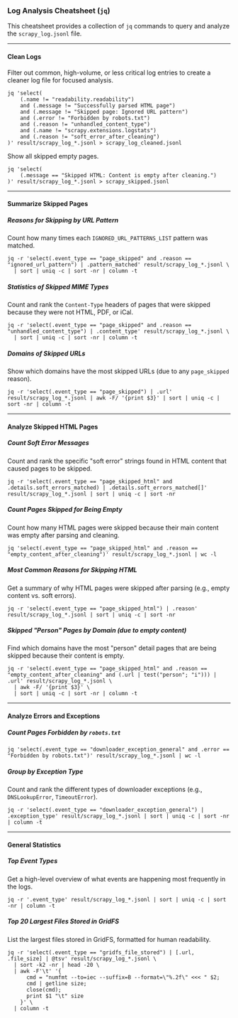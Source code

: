 ### Log Analysis Cheatsheet (`jq`)

This cheatsheet provides a collection of `jq` commands to query and analyze the `scrapy_log.jsonl` file.

______________________________________________________________________

#### **Clean Logs**

Filter out common, high-volume, or less critical log entries to create a cleaner log file for focused analysis.

```shell
jq 'select(
    (.name != "readability.readability")
    and (.message != "Successfully parsed HTML page")
    and (.message != "Skipped page: Ignored URL pattern")
    and (.error != "Forbidden by robots.txt")
    and (.reason != "unhandled_content_type")
    and (.name != "scrapy.extensions.logstats")
    and (.reason != "soft_error_after_cleaning")
)' result/scrapy_log_*.jsonl > scrapy_log_cleaned.jsonl
```

Show all skipped empty pages.

```shell
jq 'select(
    (.message == "Skipped HTML: Content is empty after cleaning.")
)' result/scrapy_log_*.jsonl > scrapy_skipped.jsonl
```

______________________________________________________________________

#### **Summarize Skipped Pages**

##### Reasons for Skipping by URL Pattern

Count how many times each `IGNORED_URL_PATTERNS_LIST` pattern was matched.

```shell
jq -r 'select(.event_type == "page_skipped" and .reason == "ignored_url_pattern") | .pattern_matched' result/scrapy_log_*.jsonl \
  | sort | uniq -c | sort -nr | column -t
```

##### Statistics of Skipped MIME Types

Count and rank the `Content-Type` headers of pages that were skipped because they were not HTML, PDF, or iCal.

```shell
jq -r 'select(.event_type == "page_skipped" and .reason == "unhandled_content_type") | .content_type' result/scrapy_log_*.jsonl \
  | sort | uniq -c | sort -nr | column -t
```

##### Domains of Skipped URLs

Show which domains have the most skipped URLs (due to any `page_skipped` reason).

```shell
jq -r 'select(.event_type == "page_skipped") | .url' result/scrapy_log_*.jsonl | awk -F/ '{print $3}' | sort | uniq -c | sort -nr | column -t
```

______________________________________________________________________

#### **Analyze Skipped HTML Pages**

##### Count Soft Error Messages

Count and rank the specific "soft error" strings found in HTML content that caused pages to be skipped.

```shell
jq -r 'select(.event_type == "page_skipped_html" and .details.soft_errors_matched) | .details.soft_errors_matched[]' result/scrapy_log_*.jsonl | sort | uniq -c | sort -nr
```

##### Count Pages Skipped for Being Empty

Count how many HTML pages were skipped because their main content was empty after parsing and cleaning.

```shell
jq 'select(.event_type == "page_skipped_html" and .reason == "empty_content_after_cleaning")' result/scrapy_log_*.jsonl | wc -l
```

##### Most Common Reasons for Skipping HTML

Get a summary of why HTML pages were skipped after parsing (e.g., empty content vs. soft errors).

```shell
jq -r 'select(.event_type == "page_skipped_html") | .reason' result/scrapy_log_*.jsonl | sort | uniq -c | sort -nr
```

##### Skipped "Person" Pages by Domain (due to empty content)

Find which domains have the most "person" detail pages that are being skipped because their content is empty.

```shell
jq -r 'select(.event_type == "page_skipped_html" and .reason == "empty_content_after_cleaning" and (.url | test("person"; "i"))) | .url' result/scrapy_log_*.jsonl \
  | awk -F/ '{print $3}' \
  | sort | uniq -c | sort -nr | column -t
```

______________________________________________________________________

#### **Analyze Errors and Exceptions**

##### Count Pages Forbidden by `robots.txt`

```shell
jq 'select(.event_type == "downloader_exception_general" and .error == "Forbidden by robots.txt")' result/scrapy_log_*.jsonl | wc -l
```

##### Group by Exception Type

Count and rank the different types of downloader exceptions (e.g., `DNSLookupError`, `TimeoutError`).

```shell
jq -r 'select(.event_type == "downloader_exception_general") | .exception_type' result/scrapy_log_*.jsonl | sort | uniq -c | sort -nr | column -t
```

______________________________________________________________________

#### **General Statistics**

##### Top Event Types

Get a high-level overview of what events are happening most frequently in the logs.

```shell
jq -r '.event_type' result/scrapy_log_*.jsonl | sort | uniq -c | sort -nr | column -t
```

##### Top 20 Largest Files Stored in GridFS

List the largest files stored in GridFS, formatted for human readability.

```shell
jq -r 'select(.event_type == "gridfs_file_stored") | [.url, .file_size] | @tsv' result/scrapy_log_*.jsonl \
  | sort -k2 -nr | head -20 \
  | awk -F'\t' '{
      cmd = "numfmt --to=iec --suffix=B --format=\"%.2f\" <<< " $2;
      cmd | getline size;
      close(cmd);
      print $1 "\t" size
    }' \
  | column -t
```
